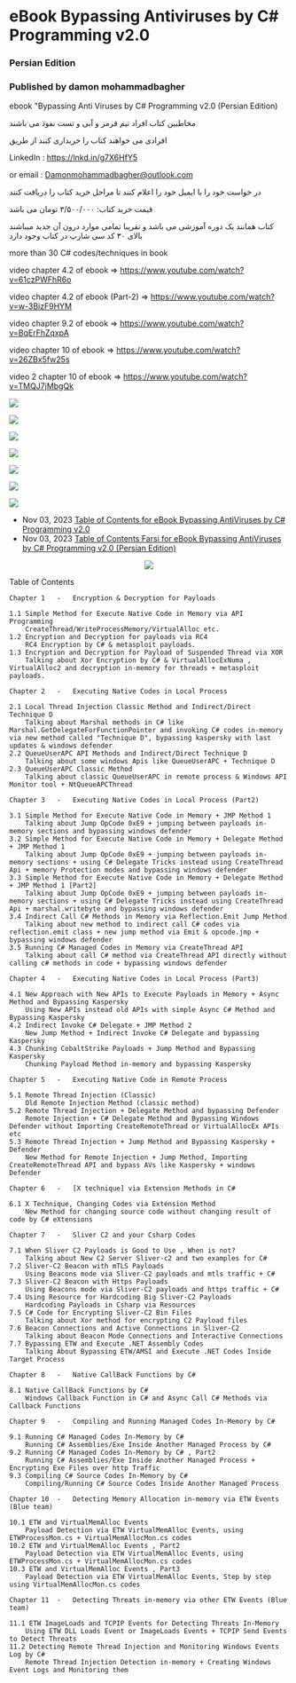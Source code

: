 # eBook Bypassing Antiviruses by C# Programming v2.0
### Persian Edition

### Published by damon mohammadbagher

ebook "Bypassing Anti Viruses by C# Programming v2.0 (Persian Edition)

مخاطبین کتاب افراد تیم قرمز و آبی و تست نفوذ می باشند

افرادی می خواهند کتاب را خریداری کنند از طریق



LinkedIn : https://lnkd.in/g7X6HfY5

or email : Damonmohammadbagher@outlook.com

در خواست خود را با ایمیل خود را اعلام کنند تا مراحل خرید کتاب را دریافت کنند

قیمت خرید کتاب: ۳/۵۰۰/۰۰۰ تومان می باشد

کتاب همانند یک دوره آموزشی می باشد و تقریبا تمامی موارد درون آن جدید میباشند بالای ۳۰ کد سی شارپ در کتاب وجود دارد

more than 30 C# codes/techniques in book

video chapter 4.2 of ebook => https://www.youtube.com/watch?v=61czPWFhR6o

video chapter 4.2 of ebook (Part-2) => https://www.youtube.com/watch?v=w-3BizF9HYM

video chapter 9.2 of ebook => https://www.youtube.com/watch?v=BqErFhZqxpA

video chapter 10 of ebook => https://www.youtube.com/watch?v=26ZBx5fw25s

video 2 chapter 10 of ebook =>  https://www.youtube.com/watch?v=TMQJ7jMbgQk


![](https://github.com/DamonMohammadbagher/eBook_Bypassing-Antiviruses-by-C-Programming-v2.0/blob/main/book.png)

![](https://github.com/DamonMohammadbagher/eBook_Bypassing-Antiviruses-by-C-Programming-v2.0/blob/main/EBOOK1.png)

![](https://github.com/DamonMohammadbagher/eBook_Bypassing-Antiviruses-by-C-Programming-v2.0/blob/main/pic1.png)

![](https://github.com/DamonMohammadbagher/eBook_Bypassing-Antiviruses-by-C-Programming-v2.0/blob/main/pic5.png)

![](https://github.com/DamonMohammadbagher/eBook_Bypassing-Antiviruses-by-C-Programming-v2.0/blob/main/pic3.png)

![](https://github.com/DamonMohammadbagher/eBook_Bypassing-Antiviruses-by-C-Programming-v2.0/blob/main/pic4.png)

![](https://github.com/DamonMohammadbagher/eBook_Bypassing-Antiviruses-by-C-Programming-v2.0/blob/main/pic2.png)

- Nov 03, 2023 [Table of Contents for eBook Bypassing AntiViruses by C# Programming v2.0](https://damonmohammadbagher.github.io/Posts/ebookv2/TOC.htm)
- Nov 03, 2023 [Table of Contents Farsi for eBook Bypassing AntiViruses by C# Programming v2.0 (Persian Edition)](https://damonmohammadbagher.github.io/Posts/ebookv2/TOC_FA.htm)

 
<p align="center">
    <a href="https://hits.seeyoufarm.com"><img src="https://hits.seeyoufarm.com/api/count/incr/badge.svg?url=https://github.com/DamonMohammadbagher/eBook_Bypassing-Antiviruses-by-C-Programming-v2.0"/></a>
</p>

Table of Contents
	 
 
	 
	Chapter 1 	- 	Encryption & Decryption for Payloads

    1.1 Simple Method for Execute Native Code in Memory via API Programming
        CreateThread/WriteProcessMemory/VirtualAlloc etc.
    1.2 Encryption and Decryption for payloads via RC4
        RC4 Encryption by C# & metasploit payloads.
    1.3 Encryption and Decryption for Payload of Suspended Thread via XOR
        Talking about Xor Encryption by C# & VirtualAllocExNuma , VirtualAlloc2 and decryption in-memory for threads + metasploit payloads.

	Chapter 2 	- 	Executing Native Codes in Local Process

    2.1 Local Thread Injection Classic Method and Indirect/Direct Technique D
        Talking about Marshal methods in C# like Marshal.GetDelegateForFunctionPointer and invoking C# codes in-memory via new method called "Technique D", bypassing kaspersky with last updates & windows defender
    2.2 QueueUserAPC API Methods and Indirect/Direct Technique D
        Talking about some windows Apis like QueueUserAPC + Technique D
    2.3 QueueUserAPC Classic Method
        Talking about classic QueueUserAPC in remote process & Windows API Monitor tool + NtQueueAPCThread

	Chapter 3 	- 	Executing Native Codes in Local Process (Part2)

    3.1 Simple Method for Execute Native Code in Memory + JMP Method 1
        Talking about Jump OpCode 0xE9 + jumping between payloads in-memory sections and bypassing windows defender
    3.2 Simple Method for Execute Native Code in Memory + Delegate Method + JMP Method 1
        Talking about Jump OpCode 0xE9 + jumping between payloads in-memory sections + using C# Delegate Tricks instead using CreateThread Api + memory Protection modes and bypassing windows defender
    3.3 Simple Method for Execute Native Code in Memory + Delegate Method + JMP Method 1 [Part2]
        Talking about Jump OpCode 0xE9 + jumping between payloads in-memory sections + using C# Delegate Tricks instead using CreateThread Api + marshal.writebyte and bypassing windows defender
    3.4 Indirect Call C# Methods in Memory via Reflection.Emit Jump Method
        Talking about new method to indirect call C# codes via reflection.emit class + new jump method via Emit & opcode.jmp + bypassing windows defender
    3.5 Running C# Managed Codes in Memory via CreateThread API
        Talking about call C# method via CreateThread API directly without calling c# methods in code + bypassing windows defender

	Chapter 4 	- 	Executing Native Codes in Local Process (Part3)

    4.1 New Approach with New APIs to Execute Payloads in Memory + Async Method and Bypassing Kaspersky
        Using New APIs instead old APIs with simple Async C# Method and Bypassing Kaspersky
    4.2 Indirect Invoke C# Delegate + JMP Method 2
        New Jump Method + Indirect Invoke C# Delegate and bypassing Kaspersky
    4.3 Chunking CobaltStrike Payloads + Jump Method and Bypassing Kaspersky
        Chunking Payload Method in-memory and bypassing Kaspersky

	Chapter 5 	- 	Executing Native Code in Remote Process

    5.1 Remote Thread Injection (Classic)
        Old Remote Injection Method (classic method)
    5.2 Remote Thread Injection + Delegate Method and bypassing Defender
        Remote Injection + C# Delegate Method and Bypassing Windows Defender without Importing CreateRemoteThread or VirtualAllocEx APIs etc
    5.3 Remote Thread Injection + Jump Method and Bypassing Kaspersky + Defender
        New Method for Remote Injection + Jump Method, Importing CreateRemoteThread API and bypass AVs like Kaspersky + windows Defender

	Chapter 6 	- 	[X technique] via Extension Methods in C#

    6.1 X Technique, Changing Codes via Extension Method
        New Method for changing source code without changing result of code by C# eXtensions

	Chapter 7 	- 	Sliver C2 and your Csharp Codes

    7.1 When Sliver C2 Payloads is Good to Use , When is not?
        Talking about New C2 Server Sliver-c2 and two examples for C#
    7.2 Sliver-C2 Beacon with mTLS Payloads
        Using Beacons mode via Sliver-C2 payloads and mtls traffic + C#
    7.3 Sliver-C2 Beacon with Https Payloads
        Using Beacons mode via Sliver-C2 payloads and https traffic + C#
    7.4 Using Resource for Hardcoding Big Sliver-C2 Payloads
        Hardcoding Payloads in Csharp via Resources
    7.5 C# Code for Encrypting Sliver-C2 Bin Files
        Talking about Xor method for encrypting C2 Payload files
    7.6 Beacon Connections and Active Connections in Sliver-C2
        Talking about Beacon Mode Connections and Interactive Connections
    7.7 Bypassing ETW and Execute .NET Assembly Codes
        Talking About Bypassing ETW/AMSI and Execute .NET Codes Inside Target Process

	Chapter 8 	- 	Native CallBack Functions by C#

    8.1 Native CallBack Functions by C#
        Windows Callback Function in C# and Async Call C# Methods via Callback Functions

	Chapter 9 	- 	Compiling and Running Managed Codes In-Memory by C#

    9.1 Running C# Managed Codes In-Memory by C#
        Running C# Assemblies/Exe Inside Another Managed Process by C#
    9.2 Running C# Managed Codes In-Memory by C# , Part2
        Running C# Assemblies/Exe Inside Another Managed Process + Encrypting Exe Files over http Traffic
    9.3 Compiling C# Source Codes In-Memory by C#
        Compiling/Running C# Source Codes Inside Another Managed Process

	Chapter 10 	- 	Detecting Memory Allocation in-memory via ETW Events (Blue team)

    10.1 ETW and VirtualMemAlloc Events
        Payload Detection via ETW VirtualMemAlloc Events, using ETWProcessMon.cs + VirtualMemAllocMon.cs codes
    10.2 ETW and VirtualMemAlloc Events , Part2
        Payload Detection via ETW VirtualMemAlloc Events, using ETWProcessMon.cs + VirtualMemAllocMon.cs codes
    10.3 ETW and VirtualMemAlloc Events , Part3
        Payload Detection via ETW VirtualMemAlloc Events, Step by step using VirtualMemAllocMon.cs codes

	Chapter 11 	- 	Detecting Threats in-memory via other ETW Events (Blue team)

    11.1 ETW ImageLoads and TCPIP Events for Detecting Threats In-Memory
        Using ETW DLL Loads Event or ImageLoads Events + TCPIP Send Events to Detect Threats
    11.2 Detecting Remote Thread Injection and Monitoring Windows Events Log by C#
        Remote Thread Injection Detection in-memory + Creating Windows Event Logs and Monitoring them

